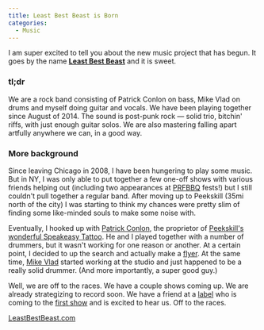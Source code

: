 ```yaml
---
title: Least Best Beast is Born
categories:
  - Music
---
```


I am super excited to tell you about the new music project that has begun. It goes by the name [**Least Best Beast**](http://leastbestbeast.com) and it is sweet.

### tl;dr

We are a rock band consisting of Patrick Conlon on bass, Mike Vlad on drums and myself doing guitar and vocals. We have been playing together since August of 2014. The sound is post-punk rock &mdash; solid trio, bitchin' riffs, with just enough guitar solos. We are also mastering falling apart artfully anywhere we can, in a good way.

### More background

Since leaving Chicago in 2008, I have been hungering to play some music. But in NY, I was only able to put together a few one-off shows with various friends helping out (including two appearances at [PRFBBQ](http://prfbbq.com) fests!) but I still couldn't pull together a regular band. After moving up to Peekskill (35mi north of the city) I was starting to think my chances were pretty slim of finding some like-minded souls to make some noise with.

Eventually, I hooked up with [Patrick Conlon](https://instagram.com/lurkus69), the proprietor of [Peekskill's wonderful Speakeasy Tattoo](http://speakeasy.tattoo). He and I played together with a number of drummers, but it wasn't working for one reason or another. At a certain point, I decided to up the search and actually make a [flyer](http://leastbestbeast.com/drummer). At the same time, [Mike Vlad](https://instagram.com/mikevlad/) started working at the studio and just happened to be a really solid drummer. (And more importantly, a super good guy.)

Well, we are off to the races. We have a couple shows coming up. We are already strategizing to record soon. We have a friend at a [label](http://salinasrecords.com) who is coming to the [first show](https://www.facebook.com/events/1534001653554644) and is excited to hear us. Off to the races.

[LeastBestBeast.com](http://leastbestbeast.com)







